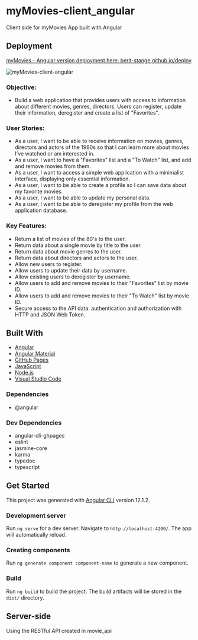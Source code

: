 # myMovies-client_angular
Client side for myMovies App built with Angular

## Deployment
[ myMovies - Angular version deployment here: berit-stange.github.io/deploy ](https://berit-stange.github.io/deploy)

![myMovies-client-angular](./src/img/my-movies-angular.gif)

### Objective:
- Build a web application that provides users with access to information about different movies, genres, directors. Users can register, update their information, deregister and create a list of "Favorites".

### User Stories:
- As a user, I want to be able to receive information on movies, genres, directors and actors of the 1980s so that I can learn more about movies I’ve watched or am interested in.
- As a user, I want to have a "Favorites" list and a "To Watch" list, and add and remove movies from them.
- As a user, I want to access a simple web application with a minimalist interface, displaying only essential information.
- As a user, I want to be able to create a profile so I can save data about my favorite movies.
- As a user, I want to be able to update my personal data.
- As a user, I want to be able to deregister my profile from the web application database.

### Key Features:
- Return a list of movies of the 80's to the user.
- Return data about a single movie by title to the user.
- Return data about movie genres to the user.
- Return data about directors and actors to the user.
- Allow new users to register.
- Allow users to update their data by username.
- Allow existing users to deregister by username.
- Allow users to add and remove movies to their "Favorites" list by movie ID.
- Allow users to add and remove movies to their "To Watch" list by movie ID.
- Secure access to the API data: authentication and authorization with HTTP and JSON Web Token.

## Built With
- [Angular](https://angular.io/)
- [Angular Material](https://material.angular.io/)
- [GitHub Pages](https://pages.github.com/)
- [JavaScript](https://www.javascript.com/)
- [Node.js](https://nodejs.org/)
- [Visual Studio Code](https://code.visualstudio.com/)

### Dependencies
- @angular

### Dev Dependencies
- angular-cli-ghpages
- eslint
- jasmine-core
- karma
- typedoc
- typescript

## Get Started
This project was generated with [Angular CLI](https://github.com/angular/angular-cli) version 12.1.2.

### Development server
Run `ng serve` for a dev server. Navigate to `http://localhost:4200/`. The app will automatically reload.

### Creating components
Run `ng generate component component-name` to generate a new component.

### Build
Run `ng build` to build the project. The build artifacts will be stored in the `dist/` directory.

## Server-side
Using the RESTful API created in movie_api

